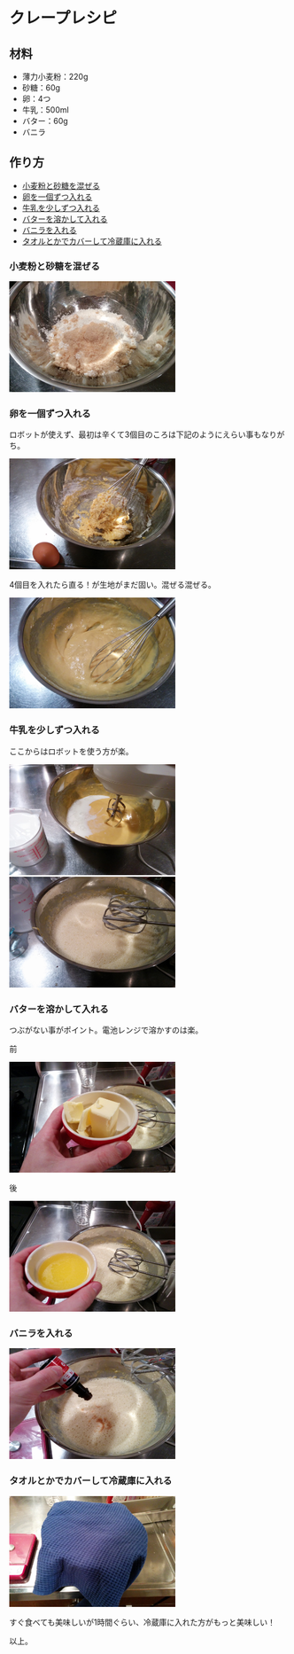 # クレープレシピ

## 材料

 - 薄力小麦粉：220g
 - 砂糖：60g
 - 卵：4つ
 - 牛乳：500ml
 - バター：60g
 - バニラ

## 作り方

 * [小麦粉と砂糖を混ぜる](#小麦粉と砂糖を混ぜる)
 * [卵を一個ずつ入れる](#卵を一個ずつ入れる)
 * [牛乳を少しずつ入れる](#牛乳を少しずつ入れる)
 * [バターを溶かして入れる](#バターを溶かして入れる)
 * [バニラを入れる](#バニラを入れる)
 * [タオルとかでカバーして冷蔵庫に入れる](#タオルとかでカバーして冷蔵庫に入れる)

### 小麦粉と砂糖を混ぜる

<img src="https://raw.githubusercontent.com/oldergod/recettes/master/crepes/assets/crepes_1.jpg" width="300px" height="200px" />

### 卵を一個ずつ入れる

ロボットが使えず、最初は辛くて3個目のころは下記のようにえらい事もなりがち。

<img src="https://raw.githubusercontent.com/oldergod/recettes/master/crepes/assets/crepes_2.jpg" width="300px" height="200px" />

4個目を入れたら直る！が生地がまだ固い。混ぜる混ぜる。

<img src="https://raw.githubusercontent.com/oldergod/recettes/master/crepes/assets/crepes_3.jpg" width="300px" height="200px" />

### 牛乳を少しずつ入れる

ここからはロボットを使う方が楽。

<img src="https://raw.githubusercontent.com/oldergod/recettes/master/crepes/assets/crepes_4.jpg" width="300px" height="200px" />

<img src="https://raw.githubusercontent.com/oldergod/recettes/master/crepes/assets/crepes_5.jpg" width="300px" height="200px" />

### バターを溶かして入れる

つぶがない事がポイント。電池レンジで溶かすのは楽。

前

<img src="https://raw.githubusercontent.com/oldergod/recettes/master/crepes/assets/crepes_6.jpg" width="300px" height="200px" />

後

<img src="https://raw.githubusercontent.com/oldergod/recettes/master/crepes/assets/crepes_7.jpg" width="300px" height="200px" />

### バニラを入れる

<img src="https://raw.githubusercontent.com/oldergod/recettes/master/crepes/assets/crepes_8.jpg" width="300px" height="200px" />

### タオルとかでカバーして冷蔵庫に入れる

<img src="https://raw.githubusercontent.com/oldergod/recettes/master/crepes/assets/crepes_9.jpg" width="300px" height="200px" />

すぐ食べても美味しいが1時間ぐらい、冷蔵庫に入れた方がもっと美味しい！

以上。
